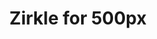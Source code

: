 ---
description: 500px 上你附近的照片。这个创意多简单明了效果好。
layout: post
results:
- artistId: 921176945
  version: '1.1'
  primaryGenreName: Photo & Video
  formattedPrice: 免费
  artworkUrl60: http://is3.mzstatic.com/image/thumb/Purple69/v4/97/d9/b2/97d9b2da-99f2-0519-f138-702b4e725acc/source/60x60bb.jpg
  minimumOsVersion: '8.0'
  appletvScreenshotUrls: &a []
  sellerName: Antti Paukku
  supportedDevices:
  - iPad2Wifi
  - iPad23G
  - iPhone4S
  - iPadThirdGen
  - iPadThirdGen4G
  - iPhone5
  - iPodTouchFifthGen
  - iPadFourthGen
  - iPadFourthGen4G
  - iPadMini
  - iPadMini4G
  - iPhone5c
  - iPhone5s
  - iPhone6
  - iPhone6Plus
  - iPodTouchSixthGen
  genres:
  - 摄影与录像
  - 旅游
  currentVersionReleaseDate: '2016-04-25T08:21:33Z'
  trackName: Zirkle for 500px
  isVppDeviceBasedLicensingEnabled: true
  description: "Inspiration for pro photographers and help for amateur photographers.
    \n\n1) Find the most popular photos around you\nYou can move around the
    map and select the place where you would like to photograph. You will
    get listing of the top 100 most popular photos from 500px photo service.You
    can easily check photos around you or places where you have been or you
    have planned to visit.\n\n2) Browse photos and check the interesting ones\nYou
    can see where and when the photo has been taken and all camera settings.\n\nPhoto
    information:\n- photographer\n- location on map\n- date \n- date and time\n-
    aperture, shutter speed, focal length\n- rating, likes, comments\n\n3)
    Go and take a great photo\n\nPick a location, choose time and select suitable
    equipment (camera, lens, tripod) with you!\n\n\nZirkle is designed for
    photographers but it's a great tool for travel planning too!"
  price: 0
  trackId: 1096639030
  releaseDate: '2016-04-25T08:21:33Z'
  advisories:
  - 偶尔/轻微的色情内容或裸露
  screenshotUrls:
  - http://a3.mzstatic.com/us/r30/Purple69/v4/4b/b9/a7/4bb9a7aa-4d0c-bfcb-aaae-d442dfe8b03f/screen322x572.jpeg
  - http://a5.mzstatic.com/us/r30/Purple69/v4/e9/70/de/e970deb9-64a1-f7ac-2e03-ebf132196be4/screen322x572.jpeg
  - http://a3.mzstatic.com/us/r30/Purple69/v4/be/80/68/be8068b8-5273-1bfc-0ed2-5cf5cbb77b06/screen322x572.jpeg
  - http://a5.mzstatic.com/us/r30/Purple49/v4/5b/47/fd/5b47fd9b-ad53-bb1d-4070-e22defd3cd6c/screen322x572.jpeg
  artistViewUrl: https://itunes.apple.com/cn/developer/antti-paukku/id921176945?uo=4
  primaryGenreId: 6008
  kind: software
  fileSizeBytes: '4067270'
  sellerUrl: https://launchkit.io/websites/IUbeeL1gc2A/
  trackContentRating: 12+
  bundleId: org.zirkleapp.com
  trackCensoredName: Zirkle for 500px
  contentAdvisoryRating: 12+
  isGameCenterEnabled: false
  artistName: Antti Paukku
  languageCodesISO2A:
  - EN
  features: *a
  wrapperType: software
  artworkUrl512: http://is3.mzstatic.com/image/thumb/Purple69/v4/97/d9/b2/97d9b2da-99f2-0519-f138-702b4e725acc/source/512x512bb.jpg
  artworkUrl100: http://is3.mzstatic.com/image/thumb/Purple69/v4/97/d9/b2/97d9b2da-99f2-0519-f138-702b4e725acc/source/100x100bb.jpg
  trackViewUrl: https://geo.itunes.apple.com/cn/app/zirkle-for-500px/id1096639030?mt=8&uo=4
  genreIds:
  - '6008'
  - '6003'
  currency: CNY
  ipadScreenshotUrls: *a
category: 摄影与录像
tags: tag1
resultCount: 1
title: Zirkle for 500px

---